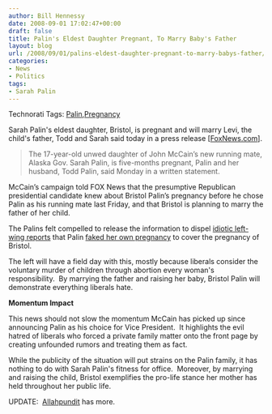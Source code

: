 ```yaml
---
author: Bill Hennessy
date: 2008-09-01 17:02:47+00:00
draft: false
title: Palin's Eldest Daughter Pregnant, To Marry Baby's Father
layout: blog
url: /2008/09/01/palins-eldest-daughter-pregnant-to-marry-babys-father/
categories:
- News
- Politics
tags:
- Sarah Palin
---
```


Technorati Tags: [Palin](https://technorati.com/tags/Palin),[Pregnancy](https://technorati.com/tags/Pregnancy)


Sarah Palin's eldest daughter, Bristol, is pregnant and will marry Levi, the child's father, Todd and Sarah said today in a press release [[FoxNews.com](https://elections.foxnews.com/2008/09/01/palins-17-year-old-daughter-is-pregnant/)].


> The 17-year-old unwed daughter of John McCain’s new running mate, Alaska Gov. Sarah Palin, is five-months pregnant, Palin and her husband, Todd Palin, said Monday in a written statement.

McCain’s campaign told FOX News that the presumptive Republican presidential candidate knew about Bristol Palin’s pregnancy before he chose Palin as his running mate last Friday, and that Bristol is planning to marry the father of her child.


The Palins felt compelled to release the information to dispel [idiotic left-wing reports](https://michellemalkin.com/2008/08/31/palin-derangement-syndrome/) that Palin [faked her own pregnancy](https://hotair.com/archives/2008/09/01/a-picture-refutes-a-thousand-nutcase-conspiracies/) to cover the pregnancy of Bristol.

The left will have a field day with this, mostly because liberals consider the voluntary murder of children through abortion every woman's responsibility.  By marrying the father and raising her baby, Bristol Palin will demonstrate everything liberals hate.

**Momentum Impact**

This news should not slow the momentum McCain has picked up since announcing Palin as his choice for Vice President.  It highlights the evil hatred of liberals who forced a private family matter onto the front page by creating unfounded rumors and treating them as fact.

While the publicity of the situation will put strains on the Palin family, it has nothing to do with Sarah Palin's fitness for office.  Moreover, by marrying and raising the child, Bristol exemplifies the pro-life stance her mother has held throughout her public life.

UPDATE:  [Allahpundit](https://hotair.com/archives/2008/09/01/oy-palins-daughter-is-pregnant/) has more.
